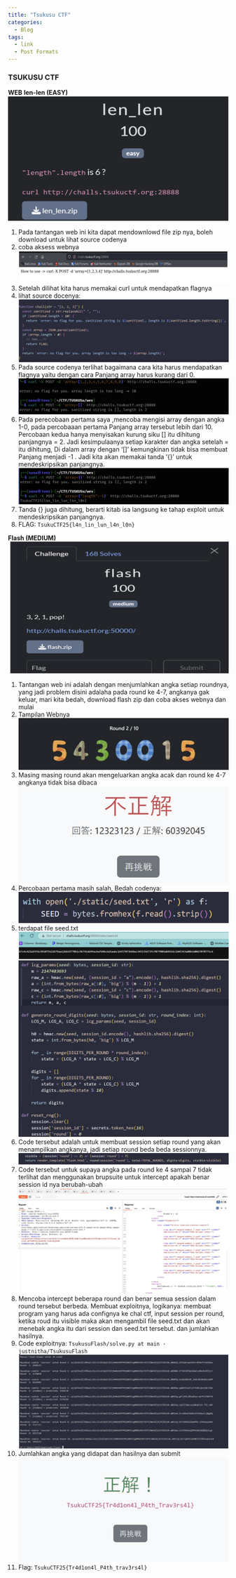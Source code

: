 ```yaml
---
title: "Tsukusu CTF"
categories:
  - Blog
tags:
  - link
  - Post Formats
---
```


### TSUKUSU CTF

**WEB**
**len-len (EASY)**
![alt text](/assets/images/Tsukusu/lenlen1.png)
1. Pada tantangan web ini kita dapat mendownlowd file zip nya, boleh download untuk lihat source codenya
2. coba aksess webnya
![alt text](/assets/images/Tsukusu/lenlen2.png)
3. Setelah dilihat kita harus memakai curl untuk mendapatkan flagnya 
4. lihat source docenya:
![alt text](/assets/images/Tsukusu/lenlen3.png)
5. Pada source codenya terlihat bagaimana cara kita harus mendapatkan flagnya yaitu dengan cara Panjang array harus kurang dari 0.      
![alt text](/assets/images/Tsukusu/lenlen4.png)
6. Pada perecobaan pertama saya ,mencoba mengisi array dengan angka 1-0, pada 
percobaaan pertama Panjang array tersebut lebih dari 10. Percobaan kedua hanya 
menyisakan kurung siku [] itu dihitung panjangnya = 2. Jadi kesimpulaanya setiap karakter dan angka setelah = itu dihitung,  Di dalam array dengan ‘[]’ kemungkinan tidak bisa membuat Panjang menjadi -1 . Jadi kita akan memakai tanda ‘{}’ untuk mendeskripsikan panjangnya.
![alt text](/assets/images/Tsukusu/lenlen5.png)
7. Tanda {} juga dihitung, berarti kitab isa langsung ke tahap exploit untuk 
mendeskripsikan panjangnya.
8. FLAG: `TsukuCTF25{l4n_lin_lun_l4n_l0n}`

**Flash (MEDIUM)**
![alt text](/assets/images/Tsukusu/flash1.png)
1. Tantangan web ini adalah dengan menjumlahkan angka setiap roundnya, yang jadi problem disini adalaha pada round ke 4-7, angkanya gak keluar, mari kita bedah, download flash zip dan coba akses webnya dan mulai
2. Tampilan Webnya  
![alt text](/assets/images/Tsukusu/flash2.png)
3. Masing masing round akan mengeluarkan angka acak dan round ke 4-7 angkanya tidak bisa dibaca
![alt text](/assets/images/Tsukusu/flash3.png)
4. Percobaan pertama masih salah, Bedah codenya:
![alt text](/assets/images/Tsukusu/flash4.png)
5. terdapat file seed.txt
![alt text](/assets/images/Tsukusu/flash5.png)
![alt text](/assets/images/Tsukusu/flash6.png)
6. Code tersebut adalah untuk membuat session setiap round yang akan menampilkan angkanya, jadi setiap round beda beda sessionnya.
![alt text](/assets/images/Tsukusu/flash7.png)
7. Code tersebut untuk supaya angka pada round ke 4 sampai 7 tidak terlihat dan menggunakan brupsuite untuk intercept apakah benar session id nya berubah-ubah
![alt text](/assets/images/Tsukusu/flash8.png)
8.  Mencoba intercept beberapa round dan benar semua session dalam round tersebut berbeda. Membuat exploitnya, logikanya: membuat program yang harus ada confignya ke chal ctf, input session per round, ketika roud itu visible maka akan mengambil file seed.txt dan akan menebak angka itu dari session dan seed.txt tersebut. dan jumlahkan hasilnya.
9. Code exploitnya: `TsukusuFlash/solve.py at main · justnitha/TsukusuFlash`
![alt text](/assets/images/Tsukusu/flash9.png)
10. Jumlahkan angka yang didapat dan hasilnya dan submit 
![alt text](/assets/images/Tsukusu/flash10.png)
11. Flag: `TsukuCTF25{Tr4d1on4l_P4th_trav3rs4l}` 


<!-- This theme supports **link posts**, made famous by John Gruber. To use, just add `link: http://url-you-want-linked` to the post's YAML front matter and you're done. -->

<!-- > And this is how a quote looks. -->

<!-- Some [link](#) can also be shown. -->